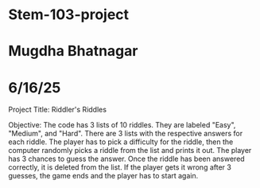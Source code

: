 # Stem-103-project
# Mugdha Bhatnagar
# 6/16/25
Project Title: Riddler's Riddles

Objective: The code has 3 lists of 10 riddles. They are labeled "Easy", "Medium", and "Hard". There are 3 lists with the respective answers for each riddle. The player has to pick a difficulty for the riddle, then the computer randomly picks a riddle from the list and prints it out. The player has 3 chances to guess the answer. Once the riddle has been answered correctly, it is deleted from the list. If the player gets it wrong after 3 guesses, the game ends and the player has to start again.